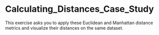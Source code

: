 # Calculating_Distances_Case_Study
This exercise asks you to apply these Euclidean and Manhattan distance metrics and visualize their distances on the same dataset. 
